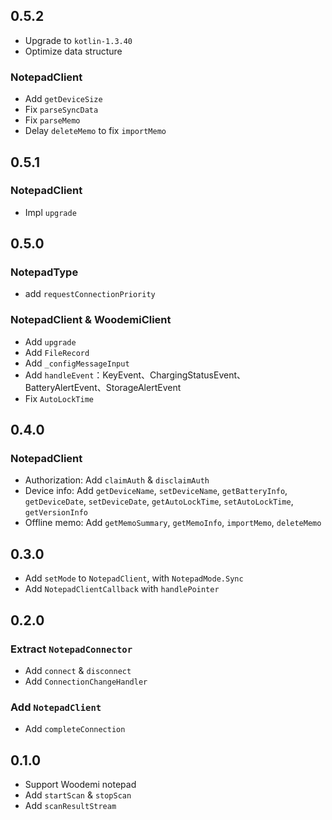 ## 0.5.2

- Upgrade to `kotlin-1.3.40`
- Optimize data structure

### NotepadClient
- Add `getDeviceSize`
- Fix `parseSyncData`
- Fix `parseMemo`
- Delay `deleteMemo` to fix `importMemo`

## 0.5.1

### NotepadClient

- Impl `upgrade`

## 0.5.0

### NotepadType
- add `requestConnectionPriority`

### NotepadClient & WoodemiClient
- Add `upgrade`
- Add `FileRecord`
- Add `_configMessageInput`
- Add `handleEvent`：KeyEvent、ChargingStatusEvent、BatteryAlertEvent、StorageAlertEvent
- Fix `AutoLockTime`

## 0.4.0

### NotepadClient

- Authorization: Add `claimAuth` & `disclaimAuth`
- Device info: Add `getDeviceName`, `setDeviceName`, `getBatteryInfo`, `getDeviceDate`, `setDeviceDate`, `getAutoLockTime`, `setAutoLockTime`, `getVersionInfo`
- Offline memo: Add `getMemoSummary`, `getMemoInfo`, `importMemo`, `deleteMemo`

## 0.3.0

- Add `setMode` to `NotepadClient`, with `NotepadMode.Sync`
- Add `NotepadClientCallback` with `handlePointer`

## 0.2.0

### Extract `NotepadConnector`
- Add `connect` & `disconnect`
- Add `ConnectionChangeHandler`

### Add `NotepadClient`
- Add `completeConnection`

## 0.1.0

- Support Woodemi notepad
- Add `startScan` & `stopScan`
- Add `scanResultStream`
